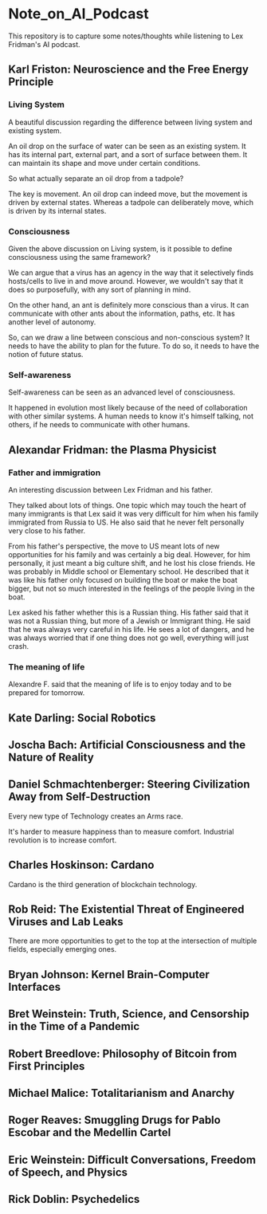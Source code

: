 # Note_on_AI_Podcast
This repository is to capture some notes/thoughts while listening to Lex Fridman's AI podcast.

## Karl Friston: Neuroscience and the Free Energy Principle

### Living System
A beautiful discussion regarding the difference between living system and existing system.  

An oil drop on the surface of water can be seen as an existing system. It has its internal part,
external part, and a sort of surface between them. It can maintain its shape and move under certain conditions.  

So what actually separate an oil drop from a tadpole?

The key is movement. An oil drop can indeed move, but the movement is driven by external states. 
Whereas a tadpole can deliberately move, which is driven by its internal states. 

### Consciousness
Given the above discussion on Living system, is it possible to define consciousness using the same framework?

We can argue that a virus has an agency in the way that it selectively finds hosts/cells to live in and move around.
However, we wouldn't say that it does so purposefully, with any sort of planning in mind.

On the other hand, an ant is definitely more conscious than a virus. It can communicate with other ants
about the information, paths, etc. It has another level of autonomy.

So, can we draw a line between conscious and non-conscious system? 
It needs to have the ability to plan for the future. To do so, it needs to have the notion of future status.

### Self-awareness
Self-awareness can be seen as an advanced level of consciousness.

It happened in evolution most likely because of the need of collaboration with other similar systems.
A human needs to know it's himself talking, not others, if he needs to communicate with other humans.  


## Alexandar Fridman: the Plasma Physicist

### Father and immigration
An interesting discussion between Lex Fridman and his father. 

They talked about lots of things. One topic which may touch the heart of many immigrants is that Lex said it was very 
difficult for him when his family immigrated from Russia to US. He also said that he never felt personally very close to his father. 

From his father's perspective, the move to US meant lots of new opportunities for his family and was certainly a big deal. 
However, for him personally, it just meant a big culture shift, and he lost his close friends. He was probably in Middle 
school or Elementary school. He described that it was like his father only focused on building the boat or make the boat
bigger, but not so much interested in the feelings of the people living in the boat.

Lex asked his father whether this is a Russian thing. His father said that it was not a Russian thing, but more of a Jewish 
or Immigrant thing. He said that he was always very careful in his life. He sees a lot of dangers, and he was always worried that
if one thing does not go well, everything will just crash.

### The meaning of life
Alexandre F. said that the meaning of life is to enjoy today and to be prepared for tomorrow.

## Kate Darling: Social Robotics

## Joscha Bach: Artificial Consciousness and the Nature of Reality

## Daniel Schmachtenberger: Steering Civilization Away from Self-Destruction
Every new type of Technology creates an Arms race.

It's harder to measure happiness than to measure comfort. Industrial revolution is to increase comfort.

## Charles Hoskinson: Cardano
Cardano is the third generation of blockchain technology.

## Rob Reid: The Existential Threat of Engineered Viruses and Lab Leaks
There are more opportunities to get to the top at the intersection of multiple fields, especially emerging ones.

## Bryan Johnson: Kernel Brain-Computer Interfaces

## Bret Weinstein: Truth, Science, and Censorship in the Time of a Pandemic

## Robert Breedlove: Philosophy of Bitcoin from First Principles

## Michael Malice: Totalitarianism and Anarchy

## Roger Reaves: Smuggling Drugs for Pablo Escobar and the Medellin Cartel

## Eric Weinstein: Difficult Conversations, Freedom of Speech, and Physics

## Rick Doblin: Psychedelics